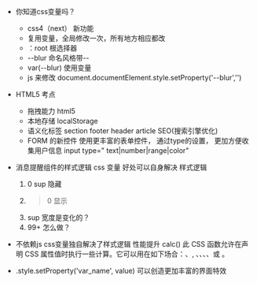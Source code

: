 - 你知道css变量吗？
    - css4（next）  新功能
    - 复用变量，全局修改一次，所有地方相应都改
    - ：root 根选择器
    - --blur 命名风格带--
    - var(--blur) 使用变量
    - js 来修改  document.documentElement.style.setProperty('--blur','')

- HTML5 考点
    - 拖拽能力 html5
    - 本地存储 localStorage
    - 语义化标签 section footer header article SEO(搜索引擎优化)
    - FORM 的新控件
        使用更丰富的表单控件， 通过type的设置， 更加方便收集用户信息
        input type=" text|number|range|color"

- 消息提醒组件的样式逻辑
    css 变量 好处可以自身解决 样式逻辑
    1. 0  sup 隐藏
    2. > 0 显示
    3. sup 宽度是变化的？
    4. 99+ 怎么做？

- 不依赖js  css变量独自解决了样式逻辑
    性能提升
    calc() 此 CSS 函数允许在声明 CSS 属性值时执行一些计算。它可以用在如下场合：<length>、<frequency>, <angle>、<time>、<percentage>、<number>、或 <integer>。
- .style.setProperty('var_name', value)
    可以创造更加丰富的界面特效 